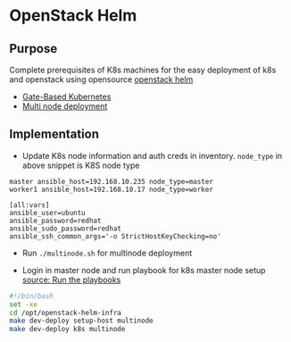# OpenStack Helm

## Purpose

Complete prerequisites of K8s machines for the easy deployment of k8s and openstack using opensource [openstack helm](https://docs.openstack.org/openstack-helm/latest/)

* [Gate-Based Kubernetes](https://docs.openstack.org/openstack-helm/latest/install/kubernetes-gate.html)
* [Multi node deployment](https://docs.openstack.org/openstack-helm/latest/install/multinode.html)

## Implementation

- Update K8s node information and auth creds in inventory. `node_type` in above snippet is K8S node type

```
master ansible_host=192.168.10.235 node_type=master
worker1 ansible_host=192.168.10.17 node_type=worker

[all:vars]
ansible_user=ubuntu
ansible_password=redhat
ansible_sudo_password=redhat
ansible_ssh_common_args='-o StrictHostKeyChecking=no'
```

- Run `./multinode.sh` for multinode deployment

- Login in master node and run playbook for k8s master node setup [source: Run the playbooks](https://docs.openstack.org/openstack-helm/latest/install/kubernetes-gate.html)
```bash
#!/bin/bash
set -xe
cd /opt/openstack-helm-infra
make dev-deploy setup-host multinode
make dev-deploy k8s multinode
```





